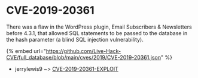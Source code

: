 # CVE-2019-20361

There was a flaw in the WordPress plugin, Email Subscribers & Newsletters before 4.3.1, that allowed SQL statements to be passed to the database in the hash parameter (a blind SQL injection vulnerability).

{% embed url="https://github.com/Live-Hack-CVE/full_database/blob/main/cves/2019/CVE-2019-20361.json" %}


* jerrylewis9 ~> [CVE-2019-20361-EXPLOIT](https://www.alice-snow.ru/2019/database/cve-2019-20361/cve-2019-20361-exploit-jerrylewis9)